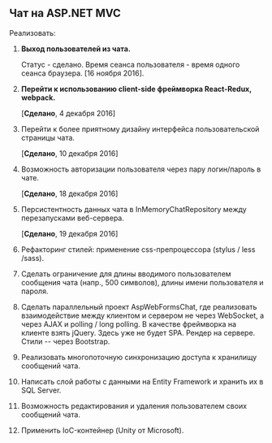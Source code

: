 ﻿## Чат на ASP.NET MVC

Реализовать:

1. __Выход пользователей из чата.__

   Статус - сделано. Время сеанса пользователя - время одного сеанса браузера. [16 ноября 2016].
   
2. __Перейти к использованию client-side фреймворка React-Redux, webpack.__

   [__Сделано__, 4 декабря 2016]
   
3. Перейти к более приятному дизайну интерфейса пользовательской страницы чата.

   [__Сделано__, 10 декабря 2016]

4. Возможность авторизации пользователя через пару логин/пароль в чате.

   [__Сделано__, 18 декабря 2016]

5. Персистентность данных чата в InMemoryChatRepository между перезапусками веб-сервера.

   [__Сделано__, 19 декабря 2016]

6. Рефакторинг стилей: применение css-препроцессора (stylus / less /sass).

7. Сделать ограничение для длины вводимого пользователем сообщения чата (напр., 500 символов), длины имени пользователя и пароля. 

8. Сделать параллельный проект AspWebFormsChat, где реализовать взаимодействие между клиентом и сервером не через WebSocket, а через AJAX и polling / long polling. В качестве фреймворка на клиенте взять jQuery. Здесь уже не будет SPA. Рендер на сервере. Стили -- через Bootstrap. 

9. Реализовать многопоточную синхронизацию доступа к хранилищу сообщений чата.

10. Написать слой работы с данными на Entity Framework и хранить их в SQL Server.

11. Возможность редактирования и удаления пользователем своих сообщений чата.

12. Применить IoC-контейнер (Unity от Microsoft).
